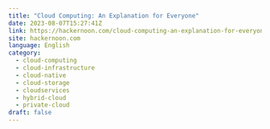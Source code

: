 ```yaml
---
title: "Cloud Computing: An Explanation for Everyone"
date: 2023-08-07T15:27:41Z
link: https://hackernoon.com/cloud-computing-an-explanation-for-everyone?source=rss&utm_medium=RSS&utm_source=news.12bit.vn
site: hackernoon.com
language: English
category:
  - cloud-computing
  - cloud-infrastructure
  - cloud-native
  - cloud-storage
  - cloudservices
  - hybrid-cloud
  - private-cloud
draft: false
---
```


